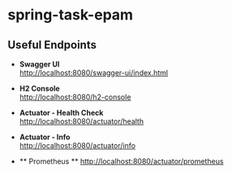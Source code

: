 # spring-task-epam

## Useful Endpoints

- **Swagger UI**  
  [http://localhost:8080/swagger-ui/index.html](http://localhost:8080/swagger-ui/index.html)

- **H2 Console**  
  [http://localhost:8080/h2-console](http://localhost:8080/h2-console)

- **Actuator - Health Check**  
  [http://localhost:8080/actuator/health](http://localhost:8080/actuator/health)

- **Actuator - Info**  
  [http://localhost:8080/actuator/info](http://localhost:8080/actuator/info)

- ** Prometheus **
   [http://localhost:8080/actuator/prometheus](http://localhost:8080/actuator/prometheus)